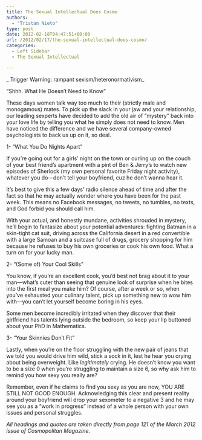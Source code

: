 ```yaml
---
title: The Sexual Intellectual Does Cosmo
authors: 
  - "Tristan Nieto"
type: post
date: 2012-02-18T04:47:51+00:00
url: /2012/02/17/the-sexual-intellectual-does-cosmo/
categories:
  - Left Sidebar
  - The Sexual Intellectual

---
```

_ Trigger Warning: rampant sexism/heteronormativism_

“Shhh. What He Doesn’t Need to Know”
  
These days women talk way too much to their (strictly male and monogamous) mates. To pick up the slack in your jaw and your relationship, our leading sexperts have decided to add the old air of “mystery” back into your love life by telling you what he simply does not need to know. Men have noticed the difference and we have several company-owned psychologists to back us up on it, so deal.

1- “What You Do Nights Apart”
  
If you’re going out for a girls’ night on the town or curling up on the couch of your best friend’s apartment with a pint of Ben & Jerry’s to watch new episodes of Sherlock (my own personal favorite Friday night activity), whatever you do—don’t tell your boyfriend, cuz he don’t wanna hear it.
  
It’s best to give this a few days&#8217; radio silence ahead of time and after the fact so that he may actually wonder where you have been for the past week. This means no Facebook messages, no tweets, no tumbles, no texts, and God forbid you should call him.
  
With your actual, and honestly mundane, activities shrouded in mystery, he’ll begin to fantasize about your potential adventures: fighting Batman in a skin-tight cat suit, driving across the California desert in a red convertible with a large Samoan and a suitcase full of drugs, grocery shopping for him because he refuses to buy his own groceries or cook his own food. What a turn on for your lucky man.

2- “(Some of) Your Cool Skills”
  
You know, if you’re an excellent cook, you’d best not brag about it to your man—what’s cuter than seeing that genuine look of surprise when he bites into the first meal you make him? Of course, after a week or so, when you’ve exhausted your culinary talent, pick up something new to wow him with—you can’t let yourself become boring in his eyes.
  
Some men become incredibly irritated when they discover that their girlfriend has talents lying outside the bedroom, so keep your lip buttoned about your PhD in Mathematics.

3- “Your Skinnies Don’t Fit”
  
Lastly, when you’re on the floor struggling with the new pair of jeans that we told you would drive him wild, stick a sock in it, lest he hear you crying about being overweight. Like _legitimately_ crying. He doesn’t know you want to be a size 0 when you’re struggling to maintain a size 6, so why ask him to remind you how sexy you really are?
  
Remember, even if he claims to find you sexy as you are now, YOU ARE STILL NOT GOOD ENOUGH. Acknowledging this clear and present reality around your boyfriend will drop your sexometer to a negative 3 and he may see you as a “work in progress” instead of a whole person with your own issues and personal struggles.

_All headings and quotes are taken directly from page 121 of the March 2012 issue of Cosmopolitan Magazine._